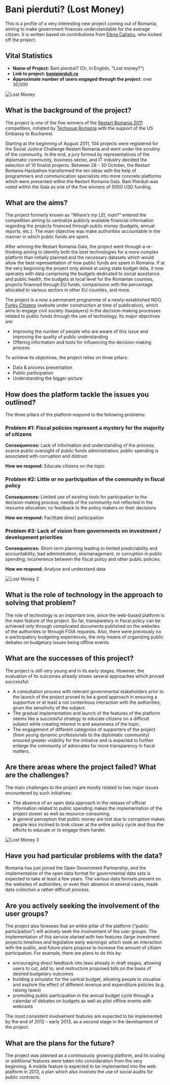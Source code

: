 # Bani pierduti? (Lost Money)

</strong>This is a profile of a very interesting new project coming out of Romania, aiming to make government finances understandable for the average citizen. It is written based on contributions from <a href="https://twitter.com/MadamadePica" target="_blank">Elena Calistru</a>, who kicked off the project.</strong>

## Vital Statistics

<div class="well">

<ul><li><strong>Name of Project:</strong> Bani pierduti? (Or, in English, "Lost money?")</li>
<li><strong>Link to project: <a href="http://www.banipierduti.ro" target="_blank">banipierduti.ro</a></strong></li>
<li><strong>Approximate number of users engaged through the project:</strong> over 30,000</li>
</ul>

</div>

![Lost Money](7607848026_21cbeef8ed_b.jpg)

## What is the background of the project?

The project is one of the five winners of the <a href="http://restartromania.netsquared.org" target="_blank">Restart Romania 2011</a> competition, initiated by <a href="http://www.techsoup.ro/" target="_blank">Techsoup Romania</a> with the support of the US Embassy to Bucharest.

Starting at the beginning of August 2011, 104 projects were registered for the Social Justice Challenge Restart Romania and went under the scrutiny of the community. In the end, a jury formed by representatives of the diplomatic community, business sector, and IT industry decided the selection of 10 finalist projects. Between 28 - 30 October, the Restart Romania Hackathon transformed the ten ideas with the help of programmers and communication specialists into more concrete platforms which were presented within the Restart Romania Gala. Bani Pierduti was voted within the Gala as one of the five winners of 5000 USD funding.

## What are the aims?

The project formerly known as *"Where’s my LEI, man?"* entered the competition aiming to centralize publicly available financial information regarding the projects financed through public money (budgets, annual reports, etc.). The main objective was make authorities accountable in the manner in which public funds are spent.

After winning the Restart Romania Gala, the project went through a re-thinking aiming to identify both the best technologies for a more complex platform than initially planned and the necessary datasets which would allow the best representation of how public funds are spent in Romania. If at the very beginning the project only aimed at using state budget data, it now operates with data comprising the budgets dedicated to social assistance and public health, the budgets at local level for the Romanian counties, projects financed through EU funds, comparisons with the percentage allocated to various sectors in other EU counties, and more.

The project is a now a permanent programme of a newly-established NGO, <a href="http://www.funkycitizens.org/" target="_blank">Funky Citizens</a> (website under construction at time of publication), which aims to engage civil society (taxpayers) in the decision-making processes related to public funds through the use of technology. Its major objectives are:

* Improving the number of people who are aware of this issue and improving the quality of public understanding
* Offering information and tools for influencing the decision-making process

To achieve its objectives, the project relies on three pillars:

* Data & process presentation
* Public participation
* Understanding the bigger picture

## How does the platform tackle the issues you outlined?

The three pillars of the platform respond to the following problems:

### Problem #1: Fiscal policies represent a mystery for the majority of citizens

<p> <strong>Consequences:</strong> Lack of information and understanding of the process; scarce public oversight of public funds administration; public spending is associated with corruption and distrust</p>

<p> <strong>How we respond:</strong> Educate citizens on the topic</p>

### Problem #2: Little or no participation of the community in fiscal policy

<p> <strong>Consequences:</strong> Limited use of existing tools for participation to the decision-making process; needs of the community not reflected in the resource allocation; no feedback to the policy makers on their decisions</p>

<p> <strong>How we respond:</strong> Facilitate direct participation</p>

### Problem #3: Lack of vision from governments on investment / development priorities

<p> <strong>Consequences:</strong> Short-term planning leading to limited predictability and accountability; bad administration, mismanagement, or corruption in public spending; incoherence between the fiscal policy and other public policies</p>

<p> <strong>How we respond:</strong> Analyse and understand data</p>

![Lost Money 2](7787652558_79191020ee_o.png)

## What is the role of technology in the approach to solving that problem?

The role of technology is an important one, since the web-based platform is the main feature of the project. So far, transparency in fiscal policy can be achieved only through complicated documents published on the websites of the authorities or through FOIA requests. Also, there were previously no e-participatory budgeting experiences, the only means of organizing public debates on budgetary issues being offline events.

## What are the successes of this project?

The project is still very young and in its early stages. However, the evaluation of its outcomes already shows several approaches which proved successful:

* A consultation process with relevant governmental stakeholders prior to the launch of the project proved to be a good approach in ensuring a supportive or at least a not contentious interaction with the authorities, given the sensitivity of the subject.
* The gradual implementation and launch of the features of the platform seems like a successful strategy to educate citizens on a difficult subject while creating interest in and awareness of the topic.
* The engagement of different categories of supporters of the project (from young dynamic professionals to the diplomatic community) ensured greater visibility for the initiative and is expected to further enlarge the community of advocates for more transparency in fiscal matters.

## Are there areas where the project failed? What are the challenges?

The main challenges to the project are mostly related to two major issues encountered by such initiatives:

* The absence of an open data approach in the release of official information related to public spending makes the implementation of the project slower as well as resource-consuming.
* A general perception that public money are lost due to corruption makes people less inclined to look closer at the entire policy cycle and thus the efforts to educate or to engage them harder.

![Lost Money 3](7787652740_dae031a763_o.png)

## Have you had particular problems with the data?

Romania has just joined the Open Government Partnership, and the implementation of the open data format for governmental data sets is expected to take at least a few years. The various data formats present on the websites of authorities, or even their absence in several cases, made data collection a rather difficult process.

## Are you actively seeking the involvement of the user groups?

The project also foresees that an entire pillar of the platform (“public participation”) will actively seek the involvement of the user groups. The implementation of this service started with two features (large investment projects timelines and legislative early warnings) which seek an interaction with the public, and future plans propose to increase the amount of citizen participation. For example, there are plans to do this by:

* encouraging direct feedback into laws already in draft stages, allowing users to cut, add to, and restructure proposed bills on the basis of desired budgetary outcomes
* building a simulator for the central budget, allowing people to visualise and explore the effect of different revenue and expenditure policies (e.g. raising taxes)
* promoting public participation in the annual budget cycle through a calendar of debates on budgets as well as pilot offline events with webcasts

The most consistent involvement features are expected to be implemented by the end of 2012 – early 2013, as a second stage in the development of the project.

## What are the plans for the future?

The project was planned as a continuously growing platform, and its scaling or additional features were taken into consideration from the very beginning. A mobile feature is expected to be implemented into the web platform in 2013, a plan which also involves the use of social audits for public contracts.
